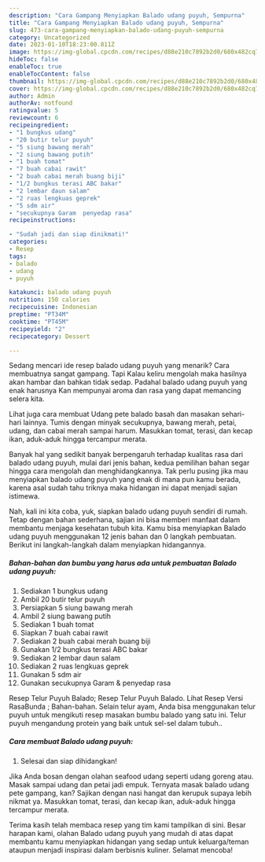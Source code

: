 ```yaml
---
description: "Cara Gampang Menyiapkan Balado udang puyuh, Sempurna"
title: "Cara Gampang Menyiapkan Balado udang puyuh, Sempurna"
slug: 473-cara-gampang-menyiapkan-balado-udang-puyuh-sempurna
category: Uncategorized
date: 2023-01-10T18:23:00.811Z
image: https://img-global.cpcdn.com/recipes/d88e210c7892b2d0/680x482cq70/balado-udang-puyuh-foto-resep-utama.jpg
hideToc: false
enableToc: true
enableTocContent: false
thumbnail: https://img-global.cpcdn.com/recipes/d88e210c7892b2d0/680x482cq70/balado-udang-puyuh-foto-resep-utama.jpg
cover: https://img-global.cpcdn.com/recipes/d88e210c7892b2d0/680x482cq70/balado-udang-puyuh-foto-resep-utama.jpg
author: Admin
authorAv: notfound
ratingvalue: 5
reviewcount: 6
recipeingredient:
- "1 bungkus udang"
- "20 butir telur puyuh"
- "5 siung bawang merah"
- "2 siung bawang putih"
- "1 buah tomat"
- "7 buah cabai rawit"
- "2 buah cabai merah buang biji"
- "1/2 bungkus terasi ABC bakar"
- "2 lembar daun salam"
- "2 ruas lengkuas geprek"
- "5 sdm air"
- "secukupnya Garam  penyedap rasa"
recipeinstructions:

- "Sudah jadi dan siap dinikmati!"
categories:
- Resep
tags:
- balado
- udang
- puyuh

katakunci: balado udang puyuh 
nutrition: 150 calories
recipecuisine: Indonesian
preptime: "PT34M"
cooktime: "PT45M"
recipeyield: "2"
recipecategory: Dessert

---
```



Sedang mencari ide resep balado udang puyuh yang menarik? Cara membuatnya sangat gampang. Tapi Kalau keliru mengolah maka hasilnya akan hambar dan bahkan tidak sedap. Padahal balado udang puyuh yang enak harusnya Kan mempunyai aroma dan rasa yang dapat memancing selera kita.


Lihat juga cara membuat Udang pete balado basah dan masakan sehari-hari lainnya. Tumis dengan minyak secukupnya, bawang merah, petai, udang, dan cabai merah sampai harum. Masukkan tomat, terasi, dan kecap ikan, aduk-aduk hingga tercampur merata.

Banyak hal yang sedikit banyak berpengaruh terhadap kualitas rasa dari balado udang puyuh, mulai dari jenis bahan, kedua pemilihan bahan segar hingga cara mengolah dan menghidangkannya. Tak perlu pusing jika mau menyiapkan balado udang puyuh yang enak di mana pun kamu berada, karena asal sudah tahu triknya maka hidangan ini dapat menjadi sajian istimewa.


Nah, kali ini kita coba, yuk, siapkan balado udang puyuh sendiri di rumah. Tetap dengan bahan sederhana, sajian ini bisa memberi manfaat dalam membantu menjaga kesehatan tubuh kita. Kamu bisa menyiapkan Balado udang puyuh menggunakan 12 jenis bahan dan 0 langkah pembuatan. Berikut ini langkah-langkah dalam menyiapkan hidangannya.

<!--inarticleads1-->

##### Bahan-bahan dan bumbu yang harus ada untuk pembuatan Balado udang puyuh:

1. Sediakan 1 bungkus udang
1. Ambil 20 butir telur puyuh
1. Persiapkan 5 siung bawang merah
1. Ambil 2 siung bawang putih
1. Sediakan 1 buah tomat
1. Siapkan 7 buah cabai rawit
1. Sediakan 2 buah cabai merah buang biji
1. Gunakan 1/2 bungkus terasi ABC bakar
1. Sediakan 2 lembar daun salam
1. Sediakan 2 ruas lengkuas geprek
1. Gunakan 5 sdm air
1. Gunakan secukupnya Garam &amp; penyedap rasa


Resep Telur Puyuh Balado; Resep Telur Puyuh Balado. Lihat Resep Versi RasaBunda ; Bahan-bahan. Selain telur ayam, Anda bisa menggunakan telur puyuh untuk mengikuti resep masakan bumbu balado yang satu ini. Telur puyuh mengandung protein yang baik untuk sel-sel dalam tubuh.. 

<!--inarticleads2-->

##### Cara membuat Balado udang puyuh:


1. Selesai dan siap dihidangkan!

Jika Anda bosan dengan olahan seafood udang seperti udang goreng atau. Masak sampai udang dan petai jadi empuk. Ternyata masak balado udang pete gampang, kan? Sajikan dengan nasi hangat dan kerupuk supaya lebih nikmat ya. Masukkan tomat, terasi, dan kecap ikan, aduk-aduk hingga tercampur merata. 

Terima kasih telah membaca resep yang tim kami tampilkan di sini. Besar harapan kami, olahan Balado udang puyuh yang mudah di atas dapat membantu kamu menyiapkan hidangan yang sedap untuk keluarga/teman ataupun menjadi inspirasi dalam berbisnis kuliner. Selamat mencoba!
